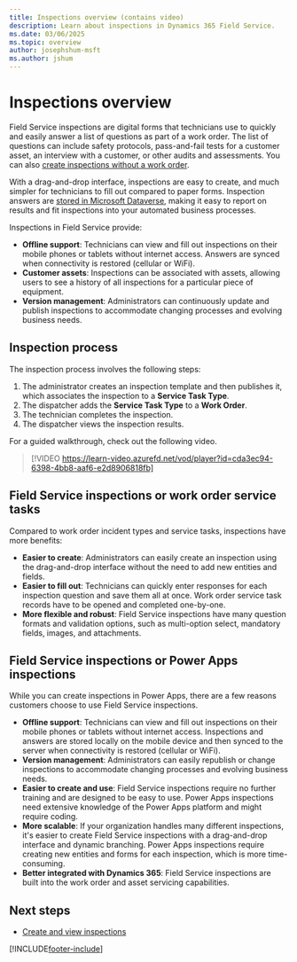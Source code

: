 ```yaml
---
title: Inspections overview (contains video)
description: Learn about inspections in Dynamics 365 Field Service.
ms.date: 03/06/2025
ms.topic: overview
author: josephshum-msft
ms.author: jshum
---
```


# Inspections overview

Field Service inspections are digital forms that technicians use to quickly and easily answer a list of questions as part of a work order. The list of questions can include safety protocols, pass-and-fail tests for a customer asset, an interview with a customer, or other audits and assessments. You can also [create inspections without a work order](inspections-customer-assets.md).

With a drag-and-drop interface, inspections are easy to create, and much simpler for technicians to fill out compared to paper forms. Inspection answers are [stored in Microsoft Dataverse](./inspections-reporting.md), making it easy to report on results and fit inspections into your automated business processes.

Inspections in Field Service provide:

- **Offline support**: Technicians can view and fill out inspections on their mobile phones or tablets without internet access. Answers are synced when connectivity is restored (cellular or WiFi).
- **Customer assets**: Inspections can be associated with assets, allowing users to see a history of all inspections for a particular piece of equipment.
- **Version management**: Administrators can continuously update and publish inspections to accommodate changing processes and evolving business needs.

## Inspection process

The inspection process involves the following steps:

1. The administrator creates an inspection template and then publishes it, which associates the inspection to a **Service Task Type**.
1. The dispatcher adds the **Service Task Type** to a **Work Order**.
1. The technician completes the inspection.
1. The dispatcher views the inspection results.

For a guided walkthrough, check out the following video.

> [!VIDEO https://learn-video.azurefd.net/vod/player?id=cda3ec94-6398-4bb8-aaf6-e2d8906818fb]

## Field Service inspections or work order service tasks

Compared to work order incident types and service tasks, inspections have more benefits:

- **Easier to create**: Administrators can easily create an inspection using the drag-and-drop interface without the need to add new entities and fields.
- **Easier to fill out**: Technicians can quickly enter responses for each inspection question and save them all at once. Work order service task records have to be opened and completed one-by-one.
- **More flexible and robust**: Field Service inspections have many question formats and validation options, such as multi-option select, mandatory fields, images, and attachments.

## Field Service inspections or Power Apps inspections

While you can create inspections in Power Apps, there are a few reasons customers choose to use Field Service inspections.

- **Offline support**: Technicians can view and fill out inspections on their mobile phones or tablets without internet access. Inspections and answers are stored locally on the mobile device and then synced to the server when connectivity is restored (cellular or WiFi).
- **Version management**: Administrators can easily republish or change inspections to accommodate changing processes and evolving business needs.
- **Easier to create and use**: Field Service inspections require no further training and are designed to be easy to use. Power Apps inspections need extensive knowledge of the Power Apps platform and might require coding.
- **More scalable**: If your organization handles many different inspections, it's easier to create Field Service inspections with a drag-and-drop interface and dynamic branching. Power Apps inspections require creating new entities and forms for each inspection, which is more time-consuming.
- **Better integrated with Dynamics 365**: Field Service inspections are built into the work order and asset servicing capabilities.

## Next steps

- [Create and view inspections](inspections.md)

[!INCLUDE[footer-include](../includes/footer-banner.md)]
